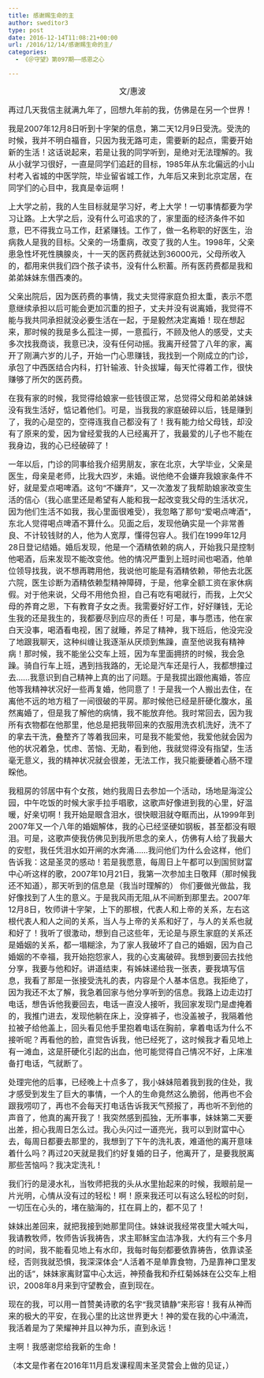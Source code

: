 ```yaml
---
title: 感谢赐生命的主
author: sweditor3
type: post
date: 2016-12-14T11:08:21+00:00
url: /2016/12/14/感谢赐生命的主/
categories:
  - 《＠守望》第097期——感恩之心

---
```

<p style="text-align: center;">
  <span style="font-size: 12pt;">文/惠波</span>
</p>

<span style="font-size: 12pt;">再过几天我信主就满九年了，回想九年前的我，仿佛是在另一个世界！</span>

<span style="font-size: 12pt;">我是2007年12月8日听到十字架的信息，第二天12月9日受洗。受洗的时候，我并不明白福音，只因为我无路可走，需要新的起点，需要开始新的生活！这话说起来，若是让我的同学听到，是绝对无法理解的。我从小就学习很好，一直是同学们追赶的目标，1985年从东北偏远的小山村考入省城的中医学院，毕业留省城工作，九年后又来到北京定居，在同学们的心目中，我真是幸运啊！</span>

<span style="font-size: 12pt;">上大学之前，我的人生目标就是学习好，考上大学！一切事情都要为学习让路。上大学之后，没有什么可追求的了，家里面的经济条件不如意，巴不得我立马工作，赶紧赚钱。工作了，做一名称职的好医生，治病救人是我的目标。父亲的一场重病，改变了我的人生。1998年，父亲患急性坏死性胰腺炎，十一天的医药费就达到36000元，父母所收入的，都用来供我们四个孩子读书，没有什么积蓄。所有医药费都是我和弟弟妹妹东借西凑的。</span>

<span style="font-size: 12pt;">父亲出院后，因为医药费的事情，我丈夫觉得家庭负担太重，表示不愿意继续承担以后可能会更加沉重的担子，丈夫并没有说离婚，我觉得不能与我共同承担就没必要生活在一起，于是毅然决定离婚！现在想起来，那时候的我是多么孤注一掷，一意孤行，不顾及他人的感受，丈夫多次找我商谈，我意已决，没有任何动摇。我离开经营了八年的家，离开了刚满六岁的儿子，开始一门心思赚钱，我找到一个刚成立的门诊，承包了中西医结合内科，打针输液、针灸拔罐，每天忙得着工作，很快赚够了所欠的医药费。</span>

<span style="font-size: 12pt;">在我有家的时候，我觉得给娘家一些钱很正常，总觉得父母和弟弟妹妹没有我生活好，惦记着他们。可是，当我我的家庭破碎以后，钱是赚到了，我的心是空的，空得连我自己都没有了！我有能力给父母钱，却没有了原来的爱，因为曾经爱我的人已经离开了，我最爱的儿子也不能在我身边，我的心已经破碎了！</span>

<span style="font-size: 12pt;">一年以后，门诊的同事给我介绍男朋友，家在北京，大学毕业，父亲是医生，母亲是老师，比我大四岁，未婚。说他绝不会嫌弃我娘家条件不好，就是爱点喝啤酒。这句“不嫌弃”，又一次激发了我帮助娘家改变生活的信心（我心底里还是希望有人能和我一起改变我父母的生活状况，因为他们生活不如我，我心里面很难受），我忽略了那句“爱喝点啤酒“，东北人觉得喝点啤酒不算什么。见面之后，发现他确实是一个非常善良、不计较钱财的人，他为人宽厚，懂得包容人。我们在1999年12月28日登记结婚。婚后发现，他是一个酒精依赖的病人，开始我只是控制他喝酒，后来发现不能改变他。他的情况严重到上班时间也喝酒，他单位领导找我，说不想再聘用他，我说他可能是有酒精依赖，带他去北医六院，医生诊断为酒精依赖型精神障碍，于是，他拿全额工资在家休病假。对于他来说，父母不用他负担，自己有吃有喝就行，而我，上欠父母的养育之恩，下有教育子女之责。我需要好好工作，好好赚钱，无论生我的还是我生的，我都要尽到应尽的责任！可是，事与愿违，他在家白天没事，喝酒看电视，困了就睡，养足了精神，我下班后，他没完没了地跟我聊天，这种纠缠让我逐渐从厌烦到焦躁，直至他说我有精神病！那时候，我不能坐公交车上班，因为车里面拥挤的时候，我会急躁。骑自行车上班，遇到挡我路的，无论是汽车还是行人，我都想撞过去……我意识到自己精神上真的出了问题。于是我提出跟他离婚，答应他等我精神状况好一些再复婚，他同意了！于是我一个人搬出去住，在离他不远的地方租了一间很破的平房。那时候他已经是肝硬化腹水，虽然离婚了，但是我了解他的病情，我不能放弃他。我时常回去，因为我所有衣物都在他那里，他总是把我带回来的衣服用洗衣机洗好，洗不了的拿去干洗，叠整齐了等着我回来，可是我不能爱他，我爱他就会因为他的状况着急，忧虑、苦恼、无助，看到他，我就觉得没有指望，生活毫无意义，我的精神状况就会很差，无法工作，我只能要硬着心肠不理睬他。</span>

<span style="font-size: 12pt;">我租房的邻居中有个女孩，她约我周日去参加一个活动，场地是海淀公园，中午吃饭的时候大家手拉手唱歌，这歌声好像进到我的心里，好温暖，好亲切啊！我开始是眼含泪水，很快眼泪就夺眶而出，从1999年到2007年又一个八年的婚姻解体，我的心已经坚硬如钢板，甚至都没有眼泪。可是，这歌声使我仿佛见到我所思念的亲人，仿佛有人给了我最大的安慰，我任凭泪水如开闸的水奔涌……我问他们为什么会这样，他们告诉我：这是圣灵的感动！若是我愿意，每周日上午都可以到国贸财富中心听这样的歌，2007年10月21日，我第一次参加主日敬拜（那时候我还不知道），那天听到的信息是（我当时理解的） 你们要做光做盐，我好像找到了人生的意义。于是我风雨无阻,从不间断到那里去。2007年12月8日，牧师讲十字架，上下的那根，代表人和上帝的关系，左右这根代表人和人之间的关系，当人与上帝的关系和好了，与人的关系也就和好了！我听了很激动，想到自己这些年，无论是与原生家庭的关系还是婚姻的关系，都一塌糊涂，为了家人我破坏了自己的婚姻，因为自己婚姻的不幸福，我开始抱怨家人，我的心支离破碎。我想到要回去找他分享，我要与他和好。讲道结束，有姊妹递给我一张表，要我填写信息，我看了那是一张接受洗礼的表，内容是个人基本信息。我拒绝了，因为我还不太了解，我急着回家与他分享听到的信息。我路上边走边打电话，想告诉他我要回去，电话一直没人接听，我回家发现门是虚掩着的，我推门进去，发现他躺在床上，没穿裤子，也没盖被子，我隔着他拉被子给他盖上，回头看见他手里抱着电话在胸前，拿着电话为什么不接听呢？再看他的脸，直觉告诉我，他已经死了，这时候我才看见地上有一滩血，这是肝硬化引起的出血，他可能觉得自己情况不好，上床准备打电话，气就断了。</span>

<span style="font-size: 12pt;">处理完他的后事，已经晚上十点多了，我小妹妹陪着我到我的住处，我才感受到发生了巨大的事情，一个人的生命竟然这么脆弱，他再也不会跟我唠叨了，再也不会每天打电话告诉我天气预报了，再也听不到他的声音了，他真的离开我了！我突然感到孤独，无所事事，妹妹第二天要出差，担心我周日怎么过。我心头闪过一道亮光，我可以到财富中心去，每周日都要去那里的，我想到了下午的洗礼表，难道他的离开意味着什么吗？再过20天就是我们约好复婚的日子，他离开了，是要我脱离那些苦恼吗？我决定洗礼！</span>

<span style="font-size: 12pt;">我们行的是浸水礼，当牧师把我的头从水里抬起来的时候，我眼前是一片光明，心情从没有过的轻松！啊！原来我还可以有这么轻松的时刻，一切压在心头的，堵在脑海的，扛在肩上的，都不见了！</span>

<span style="font-size: 12pt;">妹妹出差回来，就把我接到她那里同住。妹妹说我经常夜里大喊大叫，我请教牧师，牧师告诉我祷告，求主耶稣宝血洁净我，大约有三个多月的时间，我不能看见地上有水印，我每时每刻都要依靠祷告，依靠读圣经，否则我就恐惧，我深深体会“人活着不是单靠食物，乃是靠神口里发出的话”，妹妹家离财富中心太远，神预备我和乔红菊姊妹在公交车上相识，2008年8月来到守望教会，直到现在。</span>

<span style="font-size: 12pt;">现在的我，可以用一首赞美诗歌的名字“我灵镇静”来形容！我有从神而来的极大的平安，在我心里的比这世界更大！神的爱在我的心中涌流，我活着是为了荣耀神并且以神为乐，直到永远！</span>

<span style="font-size: 12pt;">主啊！我感谢您给我新的生命！</span>

<span style="font-size: 12pt;">（本文是作者在2016年11月启发课程周末圣灵营会上做的见证，）</span>